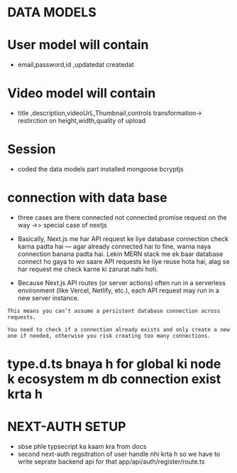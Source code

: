   # DATA MODELS

# User model will contain 
  * email,password,id ,updatedat createdat

 # Video model will contain
*  title ,description,videoUrL,Thumbnail,controls
 transformation-> restirction on height,width,quality of upload


  # Session
  * coded the data models part installed mongoose bcryptjs

  # connection with data base
   * three cases are there
   connected
   not connected
   promise request on the way ->> special case of nextjs

   * Basically, Next.js me har API request ke liye database connection check karna padta hai — agar already connected hai to fine, warna naya connection banana padta hai. Lekin MERN stack me ek baar database connect ho gaya to wo saare API requests ke liye reuse hota hai, alag se har request me check karne ki zarurat nahi hoti.

   * Because Next.js API routes (or server actions) often run in a serverless environment (like Vercel, Netlify, etc.), each API request may run in a new server instance.

    This means you can’t assume a persistent database connection across requests.

    You need to check if a connection already exists and only create a new one if needed, otherwise you risk creating too many connections.

  # type.d.ts bnaya h for global ki node k ecosystem m db connection exist krta h

  # NEXT-AUTH SETUP
  * sbse phle typsecript ka kaam kra from docs
  * second next-auth regsitration of user handle nhi krta h so we have to write seprate backend api for that
    app/api/auth/register/route.ts
    